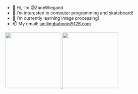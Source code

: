 - 👋 Hi, I’m @ZaneWiegand
- 👀 I’m interested in computer programming and skateboard!
- 🌱 I’m currently learning image processing!
- 📫 My email: smilingbaboon@126.com

<p align="justify">
  <a href="https://github.com/ZaneWiegand">
    <img
      height="180"
      src="https://github-readme-stats-zanewiegand.vercel.app/api?username=ZaneWiegand&count_private=true&show_icons=true&custom_title=Github%20Status&show=issues&theme=radius"/>
  </a>
   <a href="https://github.com/ZaneWiegand">
    <img
      height="180"
      src="https://github-readme-stats-zanewiegand.vercel.app/api/top-langs/?username=ZaneWiegand&layout=compact&theme=radius" />
  </a>  
</p>
